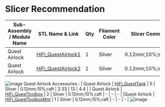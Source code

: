 # Slicer Recommendation 

|  **Sub-Assembly / Module Name** | **STL Name & Link** | **Qty** | **Filament Color** | **Slicer Comments** | **Approx Print Time [h:mm]** | **Approx Filament Used [g]** | **Approx Filament Used [m]** |
| ---- | --- | --- | --- | --- | --- | --- | --- |
| Quest Airlock | [HiFi_QuestAirlock1](https://github.com/ISS-Mimic/Mimic/blob/main/3D_Printing/US_Airlock_Quest/HiFi_QuestAirlock1.stl) | 1 | Silver | 0.12mm;10%;supports | 6:06 | 25 | 8.3 |
| Quest Airlock | [HiFi_QuestAirlock2](https://github.com/ISS-Mimic/Mimic/blob/main/3D_Printing/US_Airlock_Quest/HiFi_QuestAirlock2.stl) | 1 | Silver | 0.12mm;10%;supports | - | - | - |
![image](https://user-images.githubusercontent.com/58833710/192925684-05232551-39af-4466-9303-d1b957f644c4.png)
Quest Airlock Accessories :
| Quest Airlock | [HiFi_QuestTank](https://github.com/ISS-Mimic/Mimic/blob/main/3D_Printing/US_Airlock_Quest/HiFi_QuestTank.stl) | 5 | Silver | 0.12mm;10%;raft | 2:33 | 13 | 4.4 |
| Quest Airlock | [HiFi_QuestToolbox](https://github.com/ISS-Mimic/Mimic/blob/main/3D_Printing/US_Airlock_Quest/HiFi_QuestToolbox.stl) | 2 | Silver | 0.12mm;10%;raft | - | - | - |
|Quest Airlock  | [HiFi_QuestToolboxMnt](https://github.com/ISS-Mimic/Mimic/blob/main/3D_Printing/US_Airlock_Quest/HiFi_QuestToolboxMnt.stl) | 1 | Silver | 0.12mm;10%;raft | - | - | - |
![image](https://user-images.githubusercontent.com/58833710/192925798-699d192a-242b-4150-af1e-3361a72e80a3.png)

